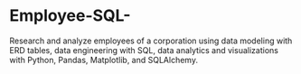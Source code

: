 # Employee-SQL-
Research and analyze employees of a corporation using data modeling with ERD tables, data engineering with SQL, data analytics and visualizations with Python, Pandas, Matplotlib, and SQLAlchemy.
